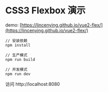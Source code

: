 # CSS3 Flexbox 演示

demo: [https://lincenying.github.io/vue2-flex/](https://lincenying.github.io/vue2-flex/)

```
// 安装依赖
npm install

// 生产模式
npm run build

// 开发模式
npm run dev
```

访问
http://localhost:8080
